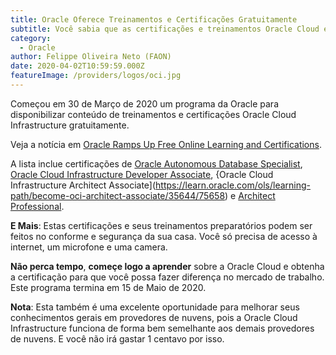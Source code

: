 ```yaml
---
title: Oracle Oferece Treinamentos e Certificações Gratuitamente
subtitle: Você sabia que as certificações e treinamentos Oracle Cloud estão disponíveis gratuitamente?
category:
  - Oracle
author: Felippe Oliveira Neto (FAON)
date: 2020-04-02T10:59:59.000Z
featureImage: /providers/logos/oci.jpg
---
```

Começou em 30 de Março de 2020 um programa da Oracle para disponibilizar conteúdo de treinamentos e certificações Oracle Cloud Infrastructure gratuitamente.

Veja a notícia em [Oracle Ramps Up Free Online Learning and Certifications](https://www.oracle.com/corporate/blog/free-certifications-oracle-oci-autonomous-033020.html).

A lista inclue certificações de [Oracle Autonomous Database Specialist](https://learn.oracle.com/ols/learning-path/become-an-autonomous-database-specialist/35573/55666), [Oracle Cloud Infrastructure Developer Associate](https://learn.oracle.com/ols/learning-path/become-oci-developer-associate/35644/75248), {Oracle Cloud Infrastructure Architect Associate](https://learn.oracle.com/ols/learning-path/become-oci-architect-associate/35644/75658) e [Architect Professional](https://learn.oracle.com/ols/learning-path/become-oci-architect-professional/35644/35802).

**E Mais**: Estas certificações e seus treinamentos preparatórios podem ser feitos no conforme e segurança da sua casa. Você só precisa de acesso à internet, um microfone e uma camera.

**Não perca tempo**, **começe logo a aprender** sobre a Oracle Cloud e obtenha a certificação para que você possa fazer diferença no mercado de trabalho. Este programa termina em 15 de Maio de 2020.

**Nota**: Esta também é uma excelente oportunidade para melhorar seus conhecimentos gerais em provedores de nuvens, pois a Oracle Cloud Infrastructure funciona de forma bem semelhante aos demais provedores de nuvens. E você não irá gastar 1 centavo por isso.
